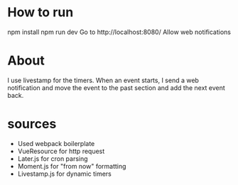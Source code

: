 # How to run
npm install
npm run dev
Go to http://localhost:8080/
Allow web notifications

# About
I use livestamp for the timers. When an event starts, I send a web notification and move the event to the past section and add the next event back.

# sources
- Used webpack boilerplate
- VueResource for http request
- Later.js for cron parsing
- Moment.js for "from now" formatting
- Livestamp.js for dynamic timers